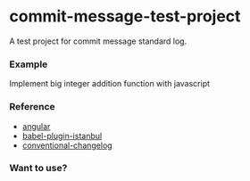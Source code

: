 commit-message-test-project
===========================

A test project for commit message standard log.

### Example
Implement big integer addition function with javascript

### Reference
* [angular](https://github.com/angular/angular)
* [babel-plugin-istanbul](https://github.com/istanbuljs/babel-plugin-istanbul)
* [conventional-changelog](https://github.com/conventional-changelog/conventional-changelog)

### Want to use?